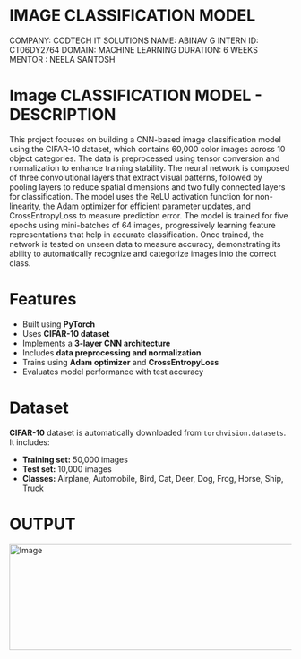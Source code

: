 # IMAGE CLASSIFICATION MODEL 
COMPANY: CODTECH IT SOLUTIONS
NAME: ABINAV G
INTERN ID: CT06DY2764 
DOMAIN: MACHINE LEARNING 
DURATION: 6 WEEKS
MENTOR : NEELA SANTOSH
# Image CLASSIFICATION MODEL - DESCRIPTION 
This project focuses on building a CNN-based image classification model using the CIFAR-10 dataset, which contains 60,000 color images across 10 object categories. The data is preprocessed using tensor conversion and normalization to enhance training stability. The neural network is composed of three convolutional layers that extract visual patterns, followed by pooling layers to reduce spatial dimensions and two fully connected layers for classification. The model uses the ReLU activation function for non-linearity, the Adam optimizer for efficient parameter updates, and CrossEntropyLoss to measure prediction error. The model is trained for five epochs using mini-batches of 64 images, progressively learning feature representations that help in accurate classification. Once trained, the network is tested on unseen data to measure accuracy, demonstrating its ability to automatically recognize and categorize images into the correct class.
# Features
- Built using **PyTorch**
-  Uses **CIFAR-10 dataset**
-  Implements a **3-layer CNN architecture**
-  Includes **data preprocessing and normalization**
-  Trains using **Adam optimizer** and **CrossEntropyLoss**
-  Evaluates model performance with test accuracy
# Dataset
**CIFAR-10** dataset is automatically downloaded from `torchvision.datasets`.  
It includes:
- **Training set:** 50,000 images  
- **Test set:** 10,000 images  
- **Classes:** Airplane, Automobile, Bird, Cat, Deer, Dog, Frog, Horse, Ship, Truck
# OUTPUT 
<img width="694" height="189" alt="Image" src="https://github.com/user-attachments/assets/2dbc8eaa-1a74-4faa-8672-6bdd5bbc4515" />
